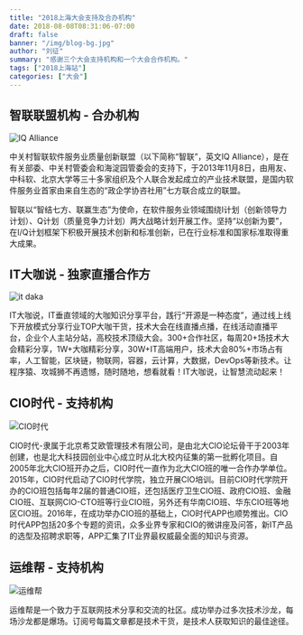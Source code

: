 ```yaml
---
title: "2018上海大会支持及合办机构"
date: 2018-08-08T08:31:06-07:00
draft: false
banner: "/img/blog-bg.jpg"
author: "刘征"
summary: "感谢三个大会支持机构和一个大会合作机构。"
tags: ["2018上海站"]
categories: ["大会"]
---
```


## 智联联盟机构 - 合办机构

![IQ Alliance](/events/iq-alliance.jpg)

中关村智联软件服务业质量创新联盟（以下简称“智联”，英文IQ Alliance），是在有关部委、中关村管委会和海淀园管委会的支持下，于2013年11月8日，由用友、中科软、北京大学等三十多家组织及个人联合发起成立的产业技术联盟，是国内软件服务业首家由来自生态的“政企学协咨社用”七方联合成立的联盟。

智联以“智结七方、联赢生态”为使命，在软件服务业领域围绕I计划（创新领导力计划）、Q计划（质量竞争力计划）两大战略计划开展工作。坚持“以创新为要”，在I/Q计划框架下积极开展技术创新和标准创新，已在行业标准和国家标准取得重大成果。

## IT大咖说 - 独家直播合作方

![it daka](/events/it-daka.jpg)

IT大咖说，IT垂直领域的大咖知识分享平台，践行“开源是一种态度”，通过线上线下开放模式分享行业TOP大咖干货，技术大会在线直播点播，在线活动直播平台，企业个人主站分站，高校技术顶级大会。300+合作社区，每周20+场技术大会精彩分享，1W+大咖精彩分享，30W+IT高端用户，技术大会80%+市场占有率，人工智能，区块链，物联网，容器，云计算，大数据，DevOps等新技术。让程序猿、攻城狮不再遗憾，随时随地，想看就看！IT大咖说，让智慧流动起来！


## CIO时代 - 支持机构

![CIO时代](/events/iio-times.jpg)

CIO时代-隶属于北京希艾欧管理技术有限公司，是由北大CIO论坛骨干于2003年创建，也是北大科技园创业中心成立时从北大校内征集的第一批孵化项目。自2005年北大CIO班开办之后，CIO时代一直作为北大CIO班的唯一合作办学单位。2015年，CIO时代启动了CIO时代学院，独立开展CIO培训。目前CIO时代学院开办的CIO班包括每年2届的普通CIO班，还包括医疗卫生CIO班、政府CIO班、金融CIO班、互联网CIO-CTO班等行业CIO班，另外还有华南CIO班、华东CIO班等地区CIO班。2016年，在成功举办CIO班的基础上，CIO时代APP也顺势推出。CIO时代APP包括20多个专题的资讯，众多业界专家和CIO的微讲座及问答，新IT产品的选型及招聘求职等，APP汇集了IT业界最权威最全面的知识与资源。

## 运维帮 - 支持机构

![运维帮](/events/ops-community.jpg)

运维帮是一个致力于互联网技术分享和交流的社区。成功举办过多次技术沙龙，每场沙龙都是爆场。订阅号每篇文章都是技术干货，是技术人获取知识的最佳途径。